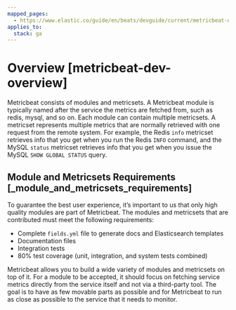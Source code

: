 ```yaml
---
mapped_pages:
  - https://www.elastic.co/guide/en/beats/devguide/current/metricbeat-dev-overview.html
applies_to:
  stack: ga
---
```


# Overview [metricbeat-dev-overview]

Metricbeat consists of modules and metricsets. A Metricbeat module is typically named after the service the metrics are fetched from, such as redis, mysql, and so on. Each module can contain multiple metricsets. A metricset represents multiple metrics that are normally retrieved with one request from the remote system. For example, the Redis `info` metricset retrieves info that you get when you run the Redis `INFO` command, and the MySQL `status` metricset retrieves info that you get when you issue the MySQL `SHOW GLOBAL STATUS` query.


## Module and Metricsets Requirements [_module_and_metricsets_requirements]

To guarantee the best user experience, it’s important to us that only high quality modules are part of Metricbeat. The modules and metricsets that are contributed must meet the following requirements:

* Complete `fields.yml` file to generate docs and Elasticsearch templates
* Documentation files
* Integration tests
* 80% test coverage (unit, integration, and system tests combined)

Metricbeat allows you to build a wide variety of modules and metricsets on top of it. For a module to be accepted, it should focus on fetching service metrics directly from the service itself and not via a third-party tool. The goal is to have as few movable parts as possible and for Metricbeat to run as close as possible to the service that it needs to monitor.

